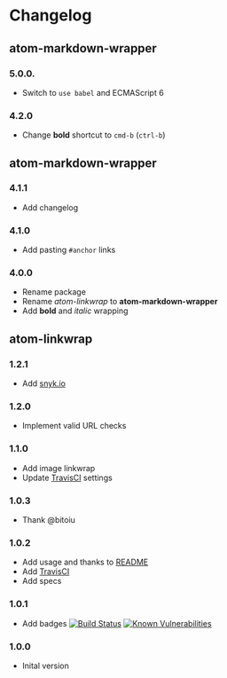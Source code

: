 # Changelog

## atom-markdown-wrapper

### 5.0.0.
- Switch to `use babel` and ECMAScript 6

### 4.2.0
- Change **bold** shortcut to `cmd-b` (`ctrl-b`)

## atom-markdown-wrapper

### 4.1.1
- Add changelog

### 4.1.0
- Add pasting `#anchor` links

### 4.0.0
- Rename package
- Rename _atom-linkwrap_ to **atom-markdown-wrapper**
- Add **bold** and _italic_ wrapping


## atom-linkwrap

### 1.2.1
- Add [snyk.io](https://snyk.io)

### 1.2.0
- Implement valid URL checks

### 1.1.0
- Add image linkwrap
- Update [TravisCI](https://travis-ci.org/) settings

### 1.0.3
- Thank @bitoiu

### 1.0.2
- Add usage and thanks to [README](./README.md)
- Add [TravisCI](https://travis-ci.org/)
- Add specs

### 1.0.1
- Add badges [![Build Status](https://travis-ci.org/stoe/atom-markdown-wrapper.svg?branch=master)](https://travis-ci.org/stoe/atom-markdown-wrapper) [![Known Vulnerabilities](https://snyk.io/test/github/stoe/atom-markdown-wrapper/baeed3d4bc71137dcb28bdf0cca4a9f781cf8d6c/badge.svg)](https://snyk.io/test/github/stoe/atom-markdown-wrapper/baeed3d4bc71137dcb28bdf0cca4a9f781cf8d6c)

### 1.0.0
- Inital version
